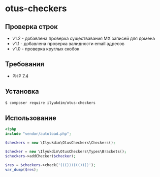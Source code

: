 # otus-checkers

## Проверка строк

- v1.2 - добавлена проверка существавания MX записей для домена
- v1.1 - добавлена проверка валидности email адресов
- v1.0 - проверка круглых скобок

## Требования
- PHP 7.4

## Установка
```bash
$ composer require ilyukdim/otus-checkers
```

## Использование

```php
<?php
include "vendor/autoload.php";

$checkers = new \Ilyukdim\OtusCheckers\Checkers();

$checker = new \Ilyukdim\OtusCheckers\Types\Brackets();
$checkers->addChecker($checker);

$res = $checkers->check('((()))((())))');
var_dump($res);
```